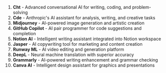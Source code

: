 1. **Cht** - Advanced conversational AI for writing, coding, and problem-solving
2. **Cde** - Anthropic's AI assistant for analysis, writing, and creative tasks  
3. **Midjourney** - AI-powered image generation and artistic creation
4. **GitHub Copilot** - AI pair programmer for code suggestions and completion
5. **Notion AI** - Intelligent writing assistant integrated into Notion workspace
6. **Jasper** - AI copywriting tool for marketing and content creation
7. **Runway ML** - AI video editing and generation platform
8. **DeepL** - Neural machine translation with superior accuracy
9. **Grammarly** - AI-powered writing enhancement and grammar checking
10. **Canva AI** - Intelligent design assistant for graphics and presentations
